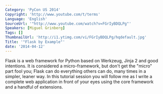 ```yaml
---
Category: 'PyCon US 2014'
Copyright: 'http://www.youtube.com/t/terms'
Language: 'English'
SourceUrl: '"http://www.youtube.com/watch?v=FGrIyBDQLPg"'
Speakers: [Miguel Grinberg]
Tags: []
ThumbnailUrl: 'http://i1.ytimg.com/vi/FGrIyBDQLPg/hqdefault.jpg'
Title: '"Flask by Example"'
date: '2014-04-12'
---
```

Flask is a web framework for Python based on Werkzeug, Jinja 2 and good intentions. It is considered a micro-framework, but don't get the "micro" part fool you; Flask can do everything others can do, many times in a simpler, leaner way. In this tutorial session you will follow me as I write a complete web application in front of your eyes using the core framework and a handful of extensions.